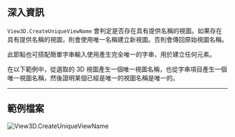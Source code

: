 ## 深入資訊
`View3D.CreateUniqueViewName` 會判定是否存在具有提供名稱的視圖。如果存在具有提供名稱的視圖，則會使用唯一名稱建立新視圖。否則會傳回原始視圖名稱。

此節點也可搭配簡單字串輸入使用產生完全唯一的字串，用於建立任何元素。

在以下範例中，從選取的 3D 視圖產生一個唯一視圖名稱，也從字串項目產生一個唯一視圖名稱，然後證明某個已經是唯一的視圖名稱是唯一的。

___
## 範例檔案

![View3D.CreateUniqueViewName](./Revit.Elements.Views.View3D.CreateUniqueViewName_img.jpg)
